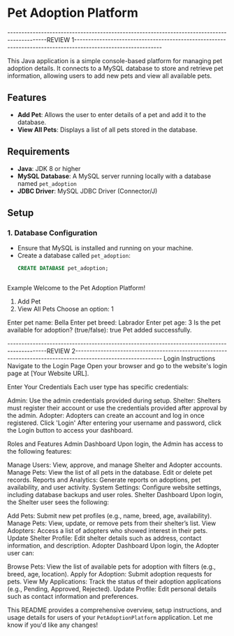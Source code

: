 # Pet Adoption Platform
--------------------------------------------------------------------------------------------REVIEW 1-------------------------------------------------------------------------------------------------------------

This Java application is a simple console-based platform for managing pet adoption details. It connects to a MySQL database to store and retrieve pet information, allowing users to add new pets and view all available pets.

## Features
- **Add Pet**: Allows the user to enter details of a pet and add it to the database.
- **View All Pets**: Displays a list of all pets stored in the database.

## Requirements
- **Java**: JDK 8 or higher
- **MySQL Database**: A MySQL server running locally with a database named `pet_adoption`
- **JDBC Driver**: MySQL JDBC Driver (Connector/J)

## Setup

### 1. Database Configuration
- Ensure that MySQL is installed and running on your machine.
- Create a database called `pet_adoption`:
  ```sql
  CREATE DATABASE pet_adoption;



Example
  Welcome to the Pet Adoption Platform!
1. Add Pet
2. View All Pets
Choose an option: 1

Enter pet name: Bella
Enter pet breed: Labrador
Enter pet age: 3
Is the pet available for adoption? (true/false): true
Pet added successfully.


--------------------------------------------------------------------------------------------REVIEW 2-------------------------------------------------------------------------------------------------------------
Login Instructions
Navigate to the Login Page
Open your browser and go to the website's login page at [Your Website URL].

Enter Your Credentials
Each user type has specific credentials:

Admin: Use the admin credentials provided during setup.
Shelter: Shelters must register their account or use the credentials provided after approval by the admin.
Adopter: Adopters can create an account and log in once registered.
Click 'Login'
After entering your username and password, click the Login button to access your dashboard.

Roles and Features
Admin Dashboard
Upon login, the Admin has access to the following features:

Manage Users:
View, approve, and manage Shelter and Adopter accounts.
Manage Pets:
View the list of all pets in the database.
Edit or delete pet records.
Reports and Analytics:
Generate reports on adoptions, pet availability, and user activity.
System Settings:
Configure website settings, including database backups and user roles.
Shelter Dashboard
Upon login, the Shelter user sees the following:

Add Pets:
Submit new pet profiles (e.g., name, breed, age, availability).
Manage Pets:
View, update, or remove pets from their shelter’s list.
View Adopters:
Access a list of adopters who showed interest in their pets.
Update Shelter Profile:
Edit shelter details such as address, contact information, and description.
Adopter Dashboard
Upon login, the Adopter user can:

Browse Pets:
View the list of available pets for adoption with filters (e.g., breed, age, location).
Apply for Adoption:
Submit adoption requests for pets.
View My Applications:
Track the status of their adoption applications (e.g., Pending, Approved, Rejected).
Update Profile:
Edit personal details such as contact information and preferences.






This README provides a comprehensive overview, setup instructions, and usage details for users of your `PetAdoptionPlatform` application. Let me know if you'd like any changes!

